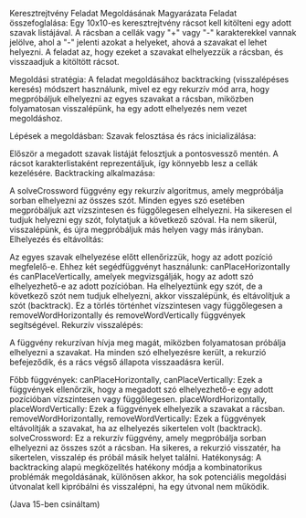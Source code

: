 Keresztrejtvény Feladat Megoldásának Magyarázata
Feladat összefoglalása:
Egy 10x10-es keresztrejtvény rácsot kell kitölteni egy adott szavak listájával. A rácsban a cellák vagy "+" vagy "-" karakterekkel vannak jelölve, ahol a "-" jelenti azokat a helyeket, ahová a szavakat el lehet helyezni. A feladat az, hogy ezeket a szavakat elhelyezzük a rácsban, és visszaadjuk a kitöltött rácsot.

Megoldási stratégia:
A feladat megoldásához backtracking (visszalépéses keresés) módszert használunk, mivel ez egy rekurzív mód arra, hogy megpróbáljuk elhelyezni az egyes szavakat a rácsban, miközben folyamatosan visszalépünk, ha egy adott elhelyezés nem vezet megoldáshoz.

Lépések a megoldásban:
Szavak felosztása és rács inicializálása:

Először a megadott szavak listáját felosztjuk a pontosvessző mentén.
A rácsot karakterlistaként reprezentáljuk, így könnyebb lesz a cellák kezelésére.
Backtracking alkalmazása:

A solveCrossword függvény egy rekurzív algoritmus, amely megpróbálja sorban elhelyezni az összes szót.
Minden egyes szó esetében megpróbáljuk azt vízszintesen és függőlegesen elhelyezni.
Ha sikeresen el tudjuk helyezni egy szót, folytatjuk a következő szóval. Ha nem sikerül, visszalépünk, és újra megpróbáljuk más helyen vagy más irányban.
Elhelyezés és eltávolítás:

Az egyes szavak elhelyezése előtt ellenőrizzük, hogy az adott pozíció megfelelő-e. Ehhez két segédfüggvényt használunk: canPlaceHorizontally és canPlaceVertically, amelyek megvizsgálják, hogy az adott szó elhelyezhető-e az adott pozícióban.
Ha elhelyeztünk egy szót, de a következő szót nem tudjuk elhelyezni, akkor visszalépünk, és eltávolítjuk a szót (backtrack). Ez a törlés történhet vízszintesen vagy függőlegesen a removeWordHorizontally és removeWordVertically függvények segítségével.
Rekurzív visszalépés:

A függvény rekurzívan hívja meg magát, miközben folyamatosan próbálja elhelyezni a szavakat. Ha minden szó elhelyezésre került, a rekurzió befejeződik, és a rács végső állapota visszaadásra kerül.

Főbb függvények:
canPlaceHorizontally, canPlaceVertically: Ezek a függvények ellenőrzik, hogy a megadott szó elhelyezhető-e egy adott pozícióban vízszintesen vagy függőlegesen.
placeWordHorizontally, placeWordVertically: Ezek a függvények elhelyezik a szavakat a rácsban.
removeWordHorizontally, removeWordVertically: Ezek a függvények eltávolítják a szavakat, ha az elhelyezés sikertelen volt (backtrack).
solveCrossword: Ez a rekurzív függvény, amely megpróbálja sorban elhelyezni az összes szót a rácsban. Ha sikeres, a rekurzió visszatér, ha sikertelen, visszalép és próbál másik helyet találni.
Hatékonyság:
A backtracking alapú megközelítés hatékony módja a kombinatorikus problémák megoldásának, különösen akkor, ha sok potenciális megoldási útvonalat kell kipróbálni és visszalépni, ha egy útvonal nem működik.

(Java 15-ben csináltam)